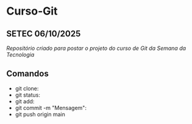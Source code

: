 # Curso-Git

## SETEC 06/10/2025


*Repositório criado para postar o projeto do curso de Git da Semana da Tecnologia*

## Comandos

- git clone:
- git status:
- git add:
- git commit -m "Mensagem":
- git push origin main